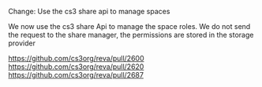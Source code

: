 Change: Use the cs3 share api to manage spaces

We now use the cs3 share Api to manage the space roles. We do not send the request to the share manager, the permissions are stored in the storage provider

https://github.com/cs3org/reva/pull/2600
https://github.com/cs3org/reva/pull/2620
https://github.com/cs3org/reva/pull/2687
